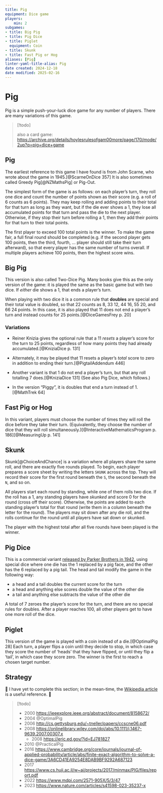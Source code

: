 ```yaml
---
title: Pig
equipment: Dice game
players:
    min: 2
subgames:
- title: Big Pig
- title: Pig Dice
- title: Piglet
  equipment: Coin
- title: Skunk
- title: Fast Pig or Hog
aliases: [Pig]
linter-yaml-title-alias: Pig
date created: 2024-12-18
date modified: 2025-02-16
---
```

# Pig
<span class="aka">Pig</span> is a simple push-your-luck dice game for any number of players. There are many variations of this game.

> [!todo]
>
> also a card game: https://archive.org/details/hoylesrulesofgam00more/page/170/mode/2up?q=pig+dice+game

## Pig

The earliest reference to this game I have found is from John Scarne, who wrote about the game in 1945.[@ScarneOnDice 357] It is also sometimes called <span class="aka">Greedy Pig</span>[@NZMathsPig] or <span class="aka">Pig-Out</span>.

The simplest form of the game is as follows: on each player’s turn, they roll one dice and count the number of points shown as their score (e.g. a roll of <Dice>6</Dice> counts as 6 points). They may keep rolling and adding points to their total for that turn as long as they want, but if the die ever shows a <Dice>1</Dice>, they lose all accumulated points for that turn and pass the die to the next player. Otherwise, if they stop their turn before rolling a <Dice>1</Dice>, then they add their points for that turn to their total points.

The first player to exceed 100 total points is the winner. To make the game fair, a full final round should be completed (e.g. if the second player gets 100 points, then the third, fourth, … player should still take their turn afterward), so that every player has the same number of turns overall. If multiple players achieve 100 points, then the highest score wins.

## <span class="aka">Big Pig</span>

This version is also called <span class="aka">Two-Dice Pig</span>. Many books give this as the only version of the game: it is played the same as the basic game but with two dice. If _either_ die shows a <Dice>1</Dice>, that ends a player’s turn.

When playing with two dice it is a common rule that **doubles** are special and their total value is doubled, so that <Dice>22</Dice> counts as 8, <Dice>33</Dice> 12, <Dice>44</Dice> 16, <Dice>55</Dice> 20, and <Dice>66</Dice> 24 points. In this case, it is also played that <Dice>11</Dice> does not end a player’s turn and instead counts for 25 points.[@DiceGamesFrey p. 20]

### Variations

- Reiner Knizia gives the optional rule that a <Dice>11</Dice> _resets_ a player’s score for the turn to 25 points, regardless of how many points they had already accumulated.[@KniziaDice p. 131]

- Alternately, it may be played that <Dice>11</Dice> resets a player’s _total_ score to zero in addition to ending their turn.[@PigtailAddendum 446]

- Another variant is that <Dice>1</Dice> do not end a player’s turn, but that any roll totalling 7 does.[@KniziaDice 131] (See also Pig Dice, which follows.)

- In the version “<span class="aka">Piggy</span>”, it is doubles that end a turn instead of <Dice>1</Dice>.[@MathTrek 64]

## <span class="aka">Fast Pig</span> or <span class="aka">Hog</span>

In this variant, players must choose the number of times they will roll the dice before they take their turn. (Equivalently, they choose the number of dice that they will roll simultaneously.)[@InteractiveMathematicsProgram p. 186][@MeasuringUp p. 141]

## <span class="aka">Skunk</span>

Skunk[@ChoiceAndChance] is a variation where all players share the same roll, and there are exactly five rounds played. To begin, each player prepares a score sheet by writing the letters `SKUNK` across the top. They will record their score for the first round beneath the `S`, the second beneath the `N`, and so on.

All players start each round by standing, while one of them rolls two dice. If the roll has a  <Dice>1</Dice>, any standing players have _skunked_ and score 0 for the round (cross off their score). Otherwise, the points are added to each standing player’s total for that round (write them in a column beneath the letter for the round). The players may sit down after any die roll, and the rolls continue for the round until all players have sat down or skunked.

The player with the highest total after all five rounds have been played is the winner.

## <span class="aka">Pig Dice</span>

This is a commercial variant [released by Parker Brothers in 1942](https://boardgamegeek.com/boardgame/11022/pig-dice), using special dice where one die has the <Dice>1</Dice> replaced by a pig face, and the other has the <Dice>6</Dice> replaced by a pig tail. The head and tail modify the game in the following way:

- a head and a tail doubles the current score for the turn
- a head and anything else scores double the value of the other die
- a tail and anything else subtracts the value of the other die

A total of 7 zeroes the player’s score for the turn, and there are no special rules for doubles. After a player reaches 100, all other players get to have one more roll of the dice.

## <span class="aka">Piglet</span>

This version of the game is played with a coin instead of a die.[@OptimalPig 28] Each turn, a player flips a coin until they decide to stop, in which case they score the number of ‘heads’ that they have flipped, or until they flip a ‘tail’, in which case they score zero. The winner is the first to reach a chosen target number.

## Strategy

🚧 I have yet to complete this section; in the mean-time, the [Wikipedia article](https://en.wikipedia.org/wiki/Pig_(dice_game)) is a useful reference. 🚧

> [!todo]
>
> - 2000 https://ieeexplore.ieee.org/abstract/document/8158672/
> - 2004 @OptimalPig
> - 2006 http://cs.gettysburg.edu/~tneller/papers/ccscne06.pdf
> - 2008 https://onlinelibrary.wiley.com/doi/abs/10.1111/j.1467-9639.2007.00307.x
>   - 2008 https://eric.ed.gov/?id=EJ781827
> - 2010 @PracticalPig
> - 2016 https://www.cambridge.org/core/journals/journal-of-applied-probability/article/abs/finite-exact-algorithm-to-solve-a-dice-game/3A6CD41EA9254E8DAB9BF9292A687123
> - 2017 https://www.cs.huji.ac.il/w~ai/projects/2017/minmax/PIG/files/report.pdf
> - 2022 https://www.mdpi.com/2571-905X/5/3/47
> - 2023 https://www.nature.com/articles/s41598-023-35237-x
